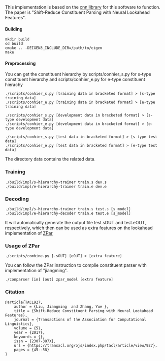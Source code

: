 This implementation is based on the [cnn library](https://github.com/clab/cnn-v1) for this software to function. The paper is "Shift-Reduce Constituent Parsing with Neural Lookahead Features". 

#### Building


    mkdir build
    cd build
    cmake .. -DEIGEN3_INCLUDE_DIR=/path/to/eigen
    make    


#### Preprocessing

You can get the constituent hierarchy by scripts/conhier_s.py for s-type constituent hierarchy and scripts/conhier_e.py for e-type constituent hierachy

    ./scripts/conhier_s.py [training data in bracketed format] > [s-type training data]
    ./scripts/conhier_e.py [training data in bracketed format] > [e-type training data]

    ./scripts/conhier_s.py [development data in bracketed format] > [s-type development data]
    ./scripts/conhier_e.py [development data in bracketed format] > [e-type development data]

    ./scripts/conhier_s.py [test data in bracketed format] > [s-type test data]
    ./scripts/conhier_e.py [test data in bracketed format] > [e-type test data]

The directory data contains the related data.

### Training

    ./build/impl/s-hierarchy-trainer train.s dev.s 
    ./build/impl/e-hierarchy-trainer train.e dev.e

### Decoding

    ./build/impl/s-hierarchy-trainer train.s test.s [s_model]
    ./build/impl/e-hierarchy-decoder train.e test.e [s_model]

It will automatically generate the output file test.sOUT and test.eOUT, respectively, which then can be used as extra features on the lookahead implementation of [ZPar](https://github.com/SUTDNLP/ZPar)

### Usage of ZPar
    
    ./scripts/combine.py [.sOUT] [eOUT] > [extra feature]
 
You can follow the ZPar instruction to complie constituent parser with implementation of "jiangming".
    
    ./conparser [in] [out] zpar_model [extra feature]

### Citation

    @article{TACL927,
	    author = {Liu, Jiangming  and Zhang, Yue },
	    title = {Shift-Reduce Constituent Parsing with Neural Lookahead Features},
	    journal = {Transactions of the Association for Computational Linguistics},
	    volume = {5},
	    year = {2017},
	    keywords = {},
        issn = {2307-387X},
        url = {https://transacl.org/ojs/index.php/tacl/article/view/927},
        pages = {45--58}
    }
